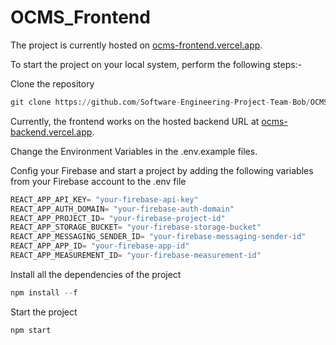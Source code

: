 # OCMS_Frontend

The project is currently hosted on [ocms-frontend.vercel.app](https://ocms-frontend.vercel.app/).

To start the project on your local system, perform the following steps:-

Clone the repository
```python
git clone https://github.com/Software-Engineering-Project-Team-Bob/OCMS_Frontend.git
```
Currently, the frontend works on the hosted backend URL at [ocms-backend.vercel.app](https://ocms-backend.vercel.app/).

Change the Environment Variables in the .env.example  files.

Config your Firebase and start a project by adding the following variables from your Firebase account to the .env file
```python
REACT_APP_API_KEY= "your-firebase-api-key"
REACT_APP_AUTH_DOMAIN= "your-firebase-auth-domain"
REACT_APP_PROJECT_ID= "your-firebase-project-id"
REACT_APP_STORAGE_BUCKET= "your-firebase-storage-bucket"
REACT_APP_MESSAGING_SENDER_ID= "your-firebase-messaging-sender-id"
REACT_APP_APP_ID= "your-firebase-app-id"
REACT_APP_MEASUREMENT_ID= "your-firebase-measurement-id"
```

Install all the dependencies of the project
```python
npm install --f
```

Start the project
```python
npm start
```

